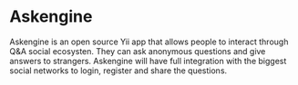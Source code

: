 Askengine
=========

Askengine is an open source Yii app that allows people to interact through Q&A social ecosysten. They can ask anonymous questions and give answers to strangers. Askengine will have full integration with the biggest social networks to login, register and share the questions.
